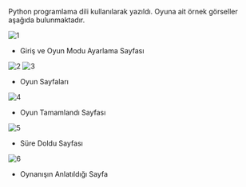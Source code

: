 Python programlama dili kullanılarak yazıldı. Oyuna ait örnek görseller aşağıda bulunmaktadır.

![1](https://user-images.githubusercontent.com/79850576/188172932-a8b1d594-f3e6-48f7-8aff-5b0474ee04f7.png)
- Giriş ve Oyun Modu Ayarlama Sayfası

![2](https://user-images.githubusercontent.com/79850576/188173023-f113efaa-81cc-4071-8e40-7883a0aed309.png)
![3](https://user-images.githubusercontent.com/79850576/188173056-9fe1e29d-725c-4d66-9c15-700b433b9b8e.png)
- Oyun Sayfaları

![4](https://user-images.githubusercontent.com/79850576/188173094-477d8378-300d-4a31-a269-758f4969782d.png)
- Oyun Tamamlandı Sayfası

![5](https://user-images.githubusercontent.com/79850576/188173117-7306b950-7aae-4462-8304-ceafc8cf7d1a.png)
- Süre Doldu Sayfası

![6](https://user-images.githubusercontent.com/79850576/188173132-9d5bf336-b32a-41d7-a85a-ef2c8a9162fb.png)
- Oynanışın Anlatıldığı Sayfa
